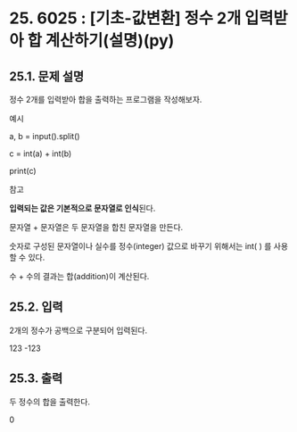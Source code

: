 # 25. 6025 : [기초-값변환] 정수 2개 입력받아 합 계산하기(설명)(py)
## 25.1. 문제 설명

정수 2개를 입력받아
합을 출력하는 프로그램을 작성해보자.

예시

a, b = input().split()

c = int(a) + int(b)

print(c)

참고

**입력되는 값은 기본적으로 문자열로 인식**된다.

문자열 + 문자열은 두 문자열을 합친 문자열을 만든다.

숫자로 구성된 문자열이나 실수를 정수(integer) 값으로 바꾸기 위해서는 int( ) 를 사용할 수 있다.

수 + 수의 결과는 합(addition)이 계산된다.

## 25.2. 입력
2개의 정수가 공백으로 구분되어 입력된다.

123 -123
## 25.3. 출력
두 정수의 합을 출력한다.

0